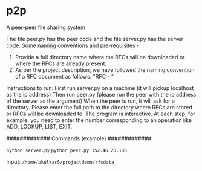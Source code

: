 # p2p
A peer-peer file sharing system

The file peer.py has the peer code and the file server.py has the server code.
Some naming conventions and pre-requisites - 
1. Provide a full directory name where the RFCs will be downloaded or where the RFCs are already present.
2. As per the project description, we have followed the naming convention of a RFC document as follows: "RFC <RFC number> - <RFC title>"

Instructions to run:
First run server.py on a machine (it will pickup localhost as the ip address)
Then run peer.py <ip address of the server> (please run the peer with the ip address of the server as the argument)
When the peer is run, it will ask for a directory. Please enter the full path to the directory where RFCs are stored or RFCs will be downloaded to. The program is interactive. At each step, for example, you need to enter the number corresponding to an operation like ADD, LOOKUP, LIST, EXIT.

############# Commands (example) ############# 

`python server.py`
`python peer.py 152.46.20.136`

Input: `/home/pkulkar5/projectdemo/rfcdata`
